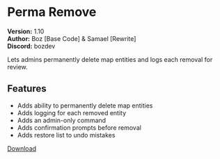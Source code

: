 # Perma Remove

**Version:** 1.10  
**Author:** Boz [Base Code] & Samael [Rewrite]  
**Discord:** bozdev  

Lets admins permanently delete map entities and logs each removal for review.

## Features

- Adds ability to permanently delete map entities
- Adds logging for each removed entity
- Adds an admin-only command
- Adds confirmation prompts before removal
- Adds restore list to undo mistakes

[Download](https://github.com/LiliaFramework/Modules/raw/refs/heads/gh-pages/permaremove.zip)
